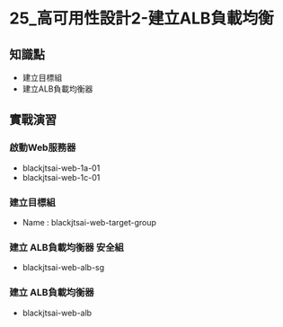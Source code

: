 25_高可用性設計2-建立ALB負載均衡
====================================

## 知識點

* 建立目標組
* 建立ALB負載均衡器


## 實戰演習

### 啟動Web服務器

+ blackjtsai-web-1a-01
+ blackjtsai-web-1c-01


### 建立目標組

+ Name : blackjtsai-web-target-group


### 建立 ALB負載均衡器 安全組

+ blackjtsai-web-alb-sg

### 建立 ALB負載均衡器

+ blackjtsai-web-alb
